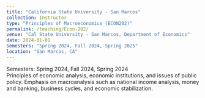 ```yaml
---
title: "California State University - San Marcos"
collection: Instructor
type: "Principles of Macroeconomics (ECON202)"
permalink: /teaching/Econ-202/
venue: "Cal State University - San Marcos, Department of Economics"
date: 2024-01-01
semesters: "Spring 2024, Fall 2024, Spring 2025"
location: "San Marcos, CA"
---
```


Semesters: Spring 2024, Fall 2024, Spring 2024<br>
Principles of economic analysis, economic institutions, and issues of public policy. Emphasis on macroanalysis such as national income analysis, money and banking, business cycles, and economic stabilization.

